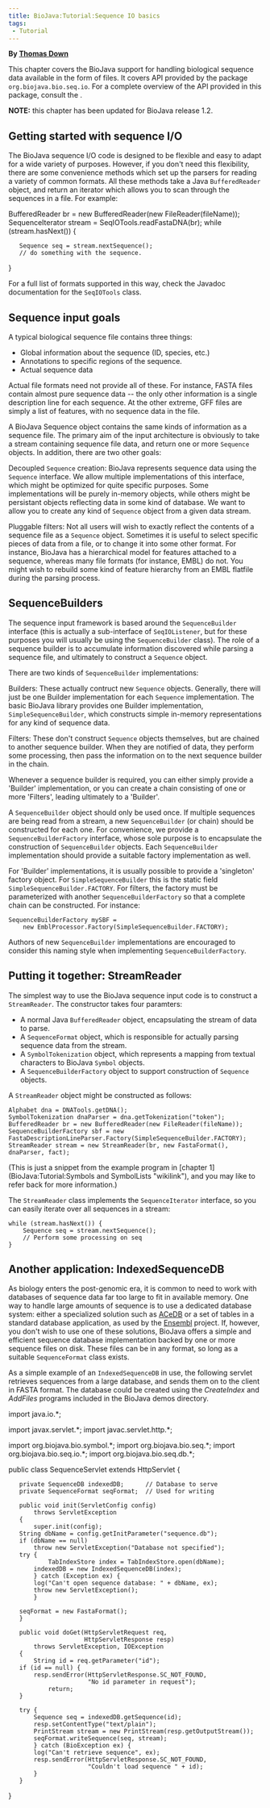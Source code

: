 ```yaml
---
title: BioJava:Tutorial:Sequence IO basics
tags:
 - Tutorial
---
```


**By [Thomas Down](mailto:td2@sanger.ac.uk)**

This chapter covers the BioJava support for handling biological sequence
data available in the form of files. It covers API provided by the
package `org.biojava.bio.seq.io`. For a complete overview of the API
provided in this package, consult the .

**NOTE:** this chapter has been updated for BioJava release 1.2.

Getting started with sequence I/O
---------------------------------

The BioJava sequence I/O code is designed to be flexible and easy to
adapt for a wide variety of purposes. However, if you don't need this
flexibility, there are some convenience methods which set up the parsers
for reading a variety of common formats. All these methods take a Java
`BufferedReader` object, and return an iterator which allows you to scan
through the sequences in a file. For example:

<java>BufferedReader br = new BufferedReader(new FileReader(fileName));
SequenceIterator stream = SeqIOTools.readFastaDNA(br); while
(stream.hasNext()) {

`   Sequence seq = stream.nextSequence();`  
`   // do something with the sequence.`

}</java>

For a full list of formats supported in this way, check the Javadoc
documentation for the `SeqIOTools` class.

Sequence input goals
--------------------

A typical biological sequence file contains three things:

-   Global information about the sequence (ID, species, etc.)
-   Annotations to specific regions of the sequence.
-   Actual sequence data

Actual file formats need not provide all of these. For instance, FASTA
files contain almost pure sequence data -- the only other information is
a single description line for each sequence. At the other extreme, GFF
files are simply a list of features, with no sequence data in the file.

A BioJava Sequence object contains the same kinds of information as a
sequence file. The primary aim of the input architecture is obviously to
take a stream containing sequence file data, and return one or more
`Sequence` objects. In addition, there are two other goals:

Decoupled `Sequence` creation: BioJava represents sequence data using the `Sequence` interface. We allow multiple implementations of this interface, which might be optimized for quite specific purposes. Some implementations will be purely in-memory objects, while others might be persistant objects reflecting data in some kind of database. We want to allow you to create any kind of `Sequence` object from a given data stream.  

<!-- -->

Pluggable filters: Not all users will wish to exactly reflect the contents of a sequence file as a `Sequence` object. Sometimes it is useful to select specific pieces of data from a file, or to change it into some other format. For instance, BioJava has a hierarchical model for features attached to a sequence, whereas many file formats (for instance, EMBL) do not. You might wish to rebuild some kind of feature hierarchy from an EMBL flatfile during the parsing process.  

SequenceBuilders
----------------

The sequence input framework is based around the `SequenceBuilder`
interface (this is actually a sub-interface of `SeqIOListener`, but for
these purposes you will usually be using the `SequenceBuilder` class).
The role of a sequence builder is to accumulate information discovered
while parsing a sequence file, and ultimately to construct a `Sequence`
object.

There are two kinds of `SequenceBuilder` implementations:

Builders: These actually contruct new `Sequence` objects. Generally, there will just be one Builder implementation for each `Sequence` implementation. The basic BioJava library provides one Builder implementation, `SimpleSequenceBuilder`, which constructs simple in-memory representations for any kind of sequence data.  

<!-- -->

Filters: These don't construct `Sequence` objects themselves, but are chained to another sequence builder. When they are notified of data, they perform some processing, then pass the information on to the next sequence builder in the chain.  

Whenever a sequence builder is required, you can either simply provide a
'Builder' implementation, or you can create a chain consisting of one or
more 'Filters', leading ultimately to a 'Builder'.

A `SequenceBuilder` object should only be used once. If multiple
sequences are being read from a stream, a new `SequenceBuilder` (or
chain) should be constructed for each one. For convenience, we provide a
`SequenceBuilderFactory` interface, whose sole purpose is to encapsulate
the construction of `SequenceBuilder` objects. Each `SequenceBuilder`
implementation should provide a suitable factory implementation as well.

For 'Builder' implementations, it is usually possible to provide a
'singleton' factory object. For `SimpleSequenceBuilder` this is the
static field `SimpleSequenceBuilder.FACTORY`. For filters, the factory
must be parameterized with another `SequenceBuilderFactory` so that a
complete chain can be constructed. For instance:

    SequenceBuilderFactory mySBF = 
        new EmblProcessor.Factory(SimpleSequenceBuilder.FACTORY);

Authors of new `SequenceBuilder` implementations are encouraged to
consider this naming style when implementing `SequenceBuilderFactory`.

Putting it together: StreamReader
---------------------------------

The simplest way to use the BioJava sequence input code is to construct
a `StreamReader`. The constructor takes four paramters:

-   A normal Java `BufferedReader` object, encapsulating the stream of
    data to parse.
-   A `SequenceFormat` object, which is responsible for actually parsing
    sequence data from the stream.
-   A `SymbolTokenization` object, which represents a mapping from
    textual characters to BioJava `Symbol` objects.
-   A `SequenceBuilderFactory` object to support construction of
    `Sequence` objects.

A `StreamReader` object might be constructed as follows:

    Alphabet dna = DNATools.getDNA();
    SymbolTokenization dnaParser = dna.getTokenization("token");
    BufferedReader br = new BufferedReader(new FileReader(fileName));
    SequenceBuilderFactory sbf = new FastaDescriptionLineParser.Factory(SimpleSequenceBuilder.FACTORY);
    StreamReader stream = new StreamReader(br, new FastaFormat(), dnaParser, fact);

(This is just a snippet from the example program in [chapter
1](BioJava:Tutorial:Symbols and SymbolLists "wikilink"), and you may
like to refer back for more information.)

The `StreamReader` class implements the `SequenceIterator` interface, so
you can easily iterate over all sequences in a stream:

    while (stream.hasNext()) {
        Sequence seq = stream.nextSequence();
        // Perform some processing on seq
    }

Another application: IndexedSequenceDB
--------------------------------------

As biology enters the post-genomic era, it is common to need to work
with databases of sequence data far too large to fit in available
memory. One way to handle large amounts of sequence is to use a
dedicated database system: either a specialized solution such as
[ACeDB](http://www.acedb.org/) or a set of tables in a standard database
application, as used by the [Ensembl](http://www.ensembl.org/) project.
If, however, you don't wish to use one of these solutions, BioJava
offers a simple and efficient sequence database implementation backed by
one or more sequence files on disk. These files can be in any format, so
long as a suitable `SequenceFormat` class exists.

As a simple example of an `IndexedSequenceDB` in use, the following
servlet retrieves sequences from a large database, and sends them on to
the client in FASTA format. The database could be created using the
*CreateIndex* and *AddFiles* programs included in the BioJava demos
directory.

<java>import java.io.\*;

import javax.servlet.\*; import javac.servlet.http.\*;

import org.biojava.bio.symbol.\*; import org.biojava.bio.seq.\*; import
org.biojava.bio.seq.io.\*; import org.biojava.bio.seq.db.\*;

public class SequenceServlet extends HttpServlet {

`   private SequenceDB indexedDB;      // Database to serve`  
`   private SequenceFormat seqFormat;  // Used for writing`

`   public void init(ServletConfig config) `  
`       throws ServletException`  
`   {`  
`       super.init(config);`  
`   String dbName = config.getInitParameter("sequence.db");`  
`   if (dbName == null)`  
`       throw new ServletException("Database not specified");`  
`   try {`  
`           TabIndexStore index = TabIndexStore.open(dbName);`  
`       indexedDB = new IndexedSequenceDB(index);`  
`       } catch (Exception ex) {`  
`       log("Can't open sequence database: " + dbName, ex);`  
`       throw new ServletException();`  
`       }`

`   seqFormat = new FastaFormat();`  
`   }`

`   public void doGet(HttpServletRequest req,`  
`                     HttpServletResponse resp)`  
`       throws ServletException, IOException`  
`   {`  
`       String id = req.getParameter("id");`  
`   if (id == null) {`  
`       resp.sendError(HttpServletResponse.SC_NOT_FOUND,`  
`                      "No id parameter in request");`  
`           return;`  
`   }`

`   try {`  
`       Sequence seq = indexedDB.getSequence(id);`  
`       resp.setContentType("text/plain");`  
`       PrintStream stream = new PrintStream(resp.getOutputStream());`  
`       seqFormat.writeSequence(seq, stream);`  
`       } catch (BioException ex) {`  
`       log("Can't retrieve sequence", ex);`  
`       resp.sendError(HttpServletResponse.SC_NOT_FOUND,`  
`                      "Couldn't load sequence " + id);`  
`       }`  
`   }`

}</java>
